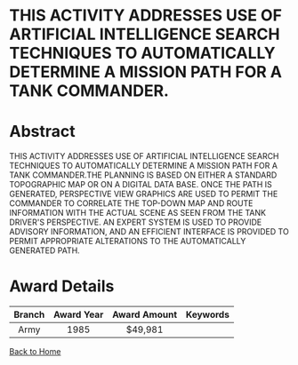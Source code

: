 
THIS ACTIVITY ADDRESSES USE OF ARTIFICIAL INTELLIGENCE SEARCH TECHNIQUES TO AUTOMATICALLY DETERMINE A MISSION PATH FOR A TANK COMMANDER.
========================================================================================================================================

# Abstract


THIS ACTIVITY ADDRESSES USE OF ARTIFICIAL INTELLIGENCE SEARCH TECHNIQUES TO AUTOMATICALLY DETERMINE A MISSION PATH FOR A TANK COMMANDER.THE PLANNING IS BASED ON EITHER A STANDARD TOPOGRAPHIC MAP OR ON A DIGITAL DATA BASE. ONCE THE PATH IS GENERATED, PERSPECTIVE VIEW GRAPHICS ARE USED TO PERMIT THE COMMANDER TO CORRELATE THE TOP-DOWN MAP AND ROUTE INFORMATION WITH THE ACTUAL SCENE AS SEEN FROM THE TANK DRIVER'S PERSPECTIVE. AN EXPERT SYSTEM IS USED TO PROVIDE ADVISORY INFORMATION, AND AN EFFICIENT INTERFACE IS PROVIDED TO PERMIT APPROPRIATE ALTERATIONS TO THE AUTOMATICALLY GENERATED PATH.  

# Award Details

|Branch|Award Year|Award Amount|Keywords|
| :---: | :---: | :---: | :---: |
|Army|1985|$49,981||
  
  


[Back to Home](https://github.com/chrischow/dod_sbir_awards/Reports/CC/#751)